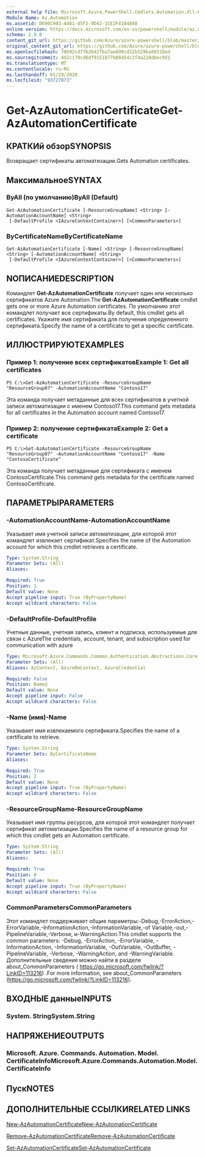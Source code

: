 ```yaml
---
external help file: Microsoft.Azure.PowerShell.Cmdlets.Automation.dll-Help.xml
Module Name: Az.Automation
ms.assetid: D690C903-A481-45F2-9D42-1CE2F4184A98
online version: https://docs.microsoft.com/en-us/powershell/module/az.automation/get-azautomationcertificate
schema: 2.0.0
content_git_url: https://github.com/Azure/azure-powershell/blob/master/src/Automation/Automation/help/Get-AzAutomationCertificate.md
original_content_git_url: https://github.com/Azure/azure-powershell/blob/master/src/Automation/Automation/help/Get-AzAutomationCertificate.md
ms.openlocfilehash: 70b92cd7762b42fba7ae890cd22b529ba80318ed
ms.sourcegitcommit: 4d2c178cd6df9151877b08d54c1f4a228dbec9d1
ms.translationtype: MT
ms.contentlocale: ru-RU
ms.lasthandoff: 01/29/2020
ms.locfileid: "93727873"
---
```

# <span data-ttu-id="aad4f-101">Get-AzAutomationCertificate</span><span class="sxs-lookup"><span data-stu-id="aad4f-101">Get-AzAutomationCertificate</span></span>

## <span data-ttu-id="aad4f-102">КРАТКИй обзор</span><span class="sxs-lookup"><span data-stu-id="aad4f-102">SYNOPSIS</span></span>
<span data-ttu-id="aad4f-103">Возвращает сертификаты автоматизации.</span><span class="sxs-lookup"><span data-stu-id="aad4f-103">Gets Automation certificates.</span></span>

## <span data-ttu-id="aad4f-104">Максимальное</span><span class="sxs-lookup"><span data-stu-id="aad4f-104">SYNTAX</span></span>

### <span data-ttu-id="aad4f-105">ByAll (по умолчанию)</span><span class="sxs-lookup"><span data-stu-id="aad4f-105">ByAll (Default)</span></span>
```
Get-AzAutomationCertificate [-ResourceGroupName] <String> [-AutomationAccountName] <String>
 [-DefaultProfile <IAzureContextContainer>] [<CommonParameters>]
```

### <span data-ttu-id="aad4f-106">ByCertificateName</span><span class="sxs-lookup"><span data-stu-id="aad4f-106">ByCertificateName</span></span>
```
Get-AzAutomationCertificate [-Name] <String> [-ResourceGroupName] <String> [-AutomationAccountName] <String>
 [-DefaultProfile <IAzureContextContainer>] [<CommonParameters>]
```

## <span data-ttu-id="aad4f-107">NОПИСАНИЕ</span><span class="sxs-lookup"><span data-stu-id="aad4f-107">DESCRIPTION</span></span>
<span data-ttu-id="aad4f-108">Командлет **Get-AzAutomationCertificate** получает один или несколько сертификатов Azure Automation.</span><span class="sxs-lookup"><span data-stu-id="aad4f-108">The **Get-AzAutomationCertificate** cmdlet gets one or more Azure Automation certificates.</span></span>
<span data-ttu-id="aad4f-109">По умолчанию этот командлет получает все сертификаты.</span><span class="sxs-lookup"><span data-stu-id="aad4f-109">By default, this cmdlet gets all certificates.</span></span>
<span data-ttu-id="aad4f-110">Укажите имя сертификата для получения определенного сертификата.</span><span class="sxs-lookup"><span data-stu-id="aad4f-110">Specify the name of a certificate to get a specific certificate.</span></span>

## <span data-ttu-id="aad4f-111">ИЛЛЮСТРИРУЮТ</span><span class="sxs-lookup"><span data-stu-id="aad4f-111">EXAMPLES</span></span>

### <span data-ttu-id="aad4f-112">Пример 1: получение всех сертификатов</span><span class="sxs-lookup"><span data-stu-id="aad4f-112">Example 1: Get all certificates</span></span>
```
PS C:\>Get-AzAutomationCertificate -ResourceGroupName "ResourceGroup07" -AutomationAccountName "Contoso17"
```

<span data-ttu-id="aad4f-113">Эта команда получает метаданные для всех сертификатов в учетной записи автоматизации с именем Contoso17.</span><span class="sxs-lookup"><span data-stu-id="aad4f-113">This command gets metadata for all certificates in the Automation account named Contoso17.</span></span>

### <span data-ttu-id="aad4f-114">Пример 2: получение сертификата</span><span class="sxs-lookup"><span data-stu-id="aad4f-114">Example 2: Get a certificate</span></span>
```
PS C:\>Get-AzAutomationCertificate -ResourceGroupName "ResourceGroup07" -AutomationAccountName "Contoso17" -Name "ContosoCertificate"
```

<span data-ttu-id="aad4f-115">Эта команда получает метаданные для сертификата с именем ContosoCertificate.</span><span class="sxs-lookup"><span data-stu-id="aad4f-115">This command gets metadata for the certificate named ContosoCertificate.</span></span>

## <span data-ttu-id="aad4f-116">ПАРАМЕТРЫ</span><span class="sxs-lookup"><span data-stu-id="aad4f-116">PARAMETERS</span></span>

### <span data-ttu-id="aad4f-117">-AutomationAccountName</span><span class="sxs-lookup"><span data-stu-id="aad4f-117">-AutomationAccountName</span></span>
<span data-ttu-id="aad4f-118">Указывает имя учетной записи автоматизации, для которой этот командлет извлекает сертификат.</span><span class="sxs-lookup"><span data-stu-id="aad4f-118">Specifies the name of the Automation account for which this cmdlet retrieves a certificate.</span></span>

```yaml
Type: System.String
Parameter Sets: (All)
Aliases:

Required: True
Position: 1
Default value: None
Accept pipeline input: True (ByPropertyName)
Accept wildcard characters: False
```

### <span data-ttu-id="aad4f-119">-DefaultProfile</span><span class="sxs-lookup"><span data-stu-id="aad4f-119">-DefaultProfile</span></span>
<span data-ttu-id="aad4f-120">Учетные данные, учетная запись, клиент и подписка, используемые для связи с Azure</span><span class="sxs-lookup"><span data-stu-id="aad4f-120">The credentials, account, tenant, and subscription used for communication with azure</span></span>

```yaml
Type: Microsoft.Azure.Commands.Common.Authentication.Abstractions.Core.IAzureContextContainer
Parameter Sets: (All)
Aliases: AzContext, AzureRmContext, AzureCredential

Required: False
Position: Named
Default value: None
Accept pipeline input: False
Accept wildcard characters: False
```

### <span data-ttu-id="aad4f-121">-Name (имя)</span><span class="sxs-lookup"><span data-stu-id="aad4f-121">-Name</span></span>
<span data-ttu-id="aad4f-122">Указывает имя извлекаемого сертификата.</span><span class="sxs-lookup"><span data-stu-id="aad4f-122">Specifies the name of a certificate to retrieve.</span></span>

```yaml
Type: System.String
Parameter Sets: ByCertificateName
Aliases:

Required: True
Position: 2
Default value: None
Accept pipeline input: True (ByPropertyName)
Accept wildcard characters: False
```

### <span data-ttu-id="aad4f-123">-ResourceGroupName</span><span class="sxs-lookup"><span data-stu-id="aad4f-123">-ResourceGroupName</span></span>
<span data-ttu-id="aad4f-124">Указывает имя группы ресурсов, для которой этот командлет получает сертификат автоматизации.</span><span class="sxs-lookup"><span data-stu-id="aad4f-124">Specifies the name of a resource group for which this cmdlet gets an Automation certificate.</span></span>

```yaml
Type: System.String
Parameter Sets: (All)
Aliases:

Required: True
Position: 0
Default value: None
Accept pipeline input: True (ByPropertyName)
Accept wildcard characters: False
```

### <span data-ttu-id="aad4f-125">CommonParameters</span><span class="sxs-lookup"><span data-stu-id="aad4f-125">CommonParameters</span></span>
<span data-ttu-id="aad4f-126">Этот командлет поддерживает общие параметры:-Debug,-ErrorAction,-ErrorVariable,-InformationAction,-InformationVariable,-of Variable,-out,-PipelineVariable,-Verbose, и-WarningAction.</span><span class="sxs-lookup"><span data-stu-id="aad4f-126">This cmdlet supports the common parameters: -Debug, -ErrorAction, -ErrorVariable, -InformationAction, -InformationVariable, -OutVariable, -OutBuffer, -PipelineVariable, -Verbose, -WarningAction, and -WarningVariable.</span></span> <span data-ttu-id="aad4f-127">Дополнительные сведения можно найти в разделе about_CommonParameters ( https://go.microsoft.com/fwlink/?LinkID=113216) .</span><span class="sxs-lookup"><span data-stu-id="aad4f-127">For more information, see about_CommonParameters (https://go.microsoft.com/fwlink/?LinkID=113216).</span></span>

## <span data-ttu-id="aad4f-128">ВХОДНЫЕ данные</span><span class="sxs-lookup"><span data-stu-id="aad4f-128">INPUTS</span></span>

### <span data-ttu-id="aad4f-129">System. String</span><span class="sxs-lookup"><span data-stu-id="aad4f-129">System.String</span></span>

## <span data-ttu-id="aad4f-130">НАПРЯЖЕНИЕ</span><span class="sxs-lookup"><span data-stu-id="aad4f-130">OUTPUTS</span></span>

### <span data-ttu-id="aad4f-131">Microsoft. Azure. Commands. Automation. Model. CertificateInfo</span><span class="sxs-lookup"><span data-stu-id="aad4f-131">Microsoft.Azure.Commands.Automation.Model.CertificateInfo</span></span>

## <span data-ttu-id="aad4f-132">Пуск</span><span class="sxs-lookup"><span data-stu-id="aad4f-132">NOTES</span></span>

## <span data-ttu-id="aad4f-133">ДОПОЛНИТЕЛЬНЫЕ ССЫЛКИ</span><span class="sxs-lookup"><span data-stu-id="aad4f-133">RELATED LINKS</span></span>

[<span data-ttu-id="aad4f-134">New-AzAutomationCertificate</span><span class="sxs-lookup"><span data-stu-id="aad4f-134">New-AzAutomationCertificate</span></span>](./New-AzAutomationCertificate.md)

[<span data-ttu-id="aad4f-135">Remove-AzAutomationCertificate</span><span class="sxs-lookup"><span data-stu-id="aad4f-135">Remove-AzAutomationCertificate</span></span>](./Remove-AzAutomationCertificate.md)

[<span data-ttu-id="aad4f-136">Set-AzAutomationCertificate</span><span class="sxs-lookup"><span data-stu-id="aad4f-136">Set-AzAutomationCertificate</span></span>](./Set-AzAutomationCertificate.md)


